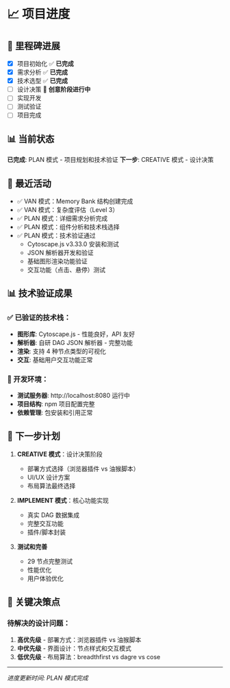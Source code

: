 # 📈 项目进度

## 🏁 里程碑进展
- [x] 项目初始化 ✅ **已完成**
- [x] 需求分析 ✅ **已完成**
- [x] 技术选型 ✅ **已完成**
- [ ] 设计决策 🎨 **创意阶段进行中**
- [ ] 实现开发
- [ ] 测试验证
- [ ] 项目完成

## 📊 当前状态
**已完成**: PLAN 模式 - 项目规划和技术验证
**下一步**: CREATIVE 模式 - 设计决策

## 🔄 最近活动
- ✅ VAN 模式：Memory Bank 结构创建完成
- ✅ VAN 模式：复杂度评估（Level 3）
- ✅ PLAN 模式：详细需求分析完成
- ✅ PLAN 模式：组件分析和技术栈选择
- ✅ PLAN 模式：技术验证通过
  - Cytoscape.js v3.33.0 安装和测试
  - JSON 解析器开发和验证
  - 基础图形渲染功能验证
  - 交互功能（点击、悬停）测试

## 📊 技术验证成果
### ✅ 已验证的技术栈：
- **图形库**: Cytoscape.js - 性能良好，API 友好
- **解析器**: 自研 DAG JSON 解析器 - 完整功能
- **渲染**: 支持 4 种节点类型的可视化
- **交互**: 基础用户交互功能正常

### 🔧 开发环境：
- **测试服务器**: http://localhost:8080 运行中
- **项目结构**: npm 项目配置完整
- **依赖管理**: 包安装和引用正常

## 📝 下一步计划
1. **CREATIVE 模式**：设计决策阶段
   - 部署方式选择（浏览器插件 vs 油猴脚本）
   - UI/UX 设计方案
   - 布局算法最终选择

2. **IMPLEMENT 模式**：核心功能实现
   - 真实 DAG 数据集成
   - 完整交互功能
   - 插件/脚本封装

3. **测试和完善**
   - 29 节点完整测试
   - 性能优化
   - 用户体验优化

## 🎯 关键决策点
### 待解决的设计问题：
1. **高优先级** - 部署方式：浏览器插件 vs 油猴脚本
2. **中优先级** - 界面设计：节点样式和交互模式
3. **低优先级** - 布局算法：breadthfirst vs dagre vs cose

---
*进度更新时间: PLAN 模式完成* 
